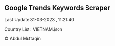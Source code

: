 

## Google Trends Keywords Scraper 
 
Last Update 31-03-2023 , 11:21:40

Country List :
VIETNAM.json



© Abdul Muttaqin 
